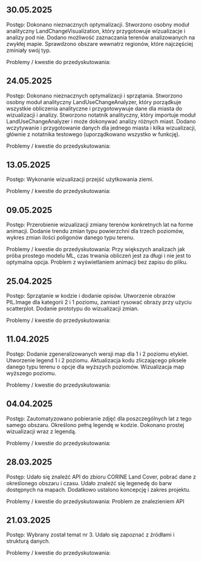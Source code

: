 ## 30.05.2025
Postęp: Dokonano nieznacznych optymalizacji. Stworzono osobny moduł analityczny LandChangeVisualization, który przygotowuje  wizualizacje i analizy pod nie. Dodano możliwość zaznaczania terenów analizowanych na zwykłej mapie. Sprawdzono obszare wewnatrz regionów, które najczęściej zminiały swój typ.  

Problemy / kwestie do przedyskutowania:
## 24.05.2025
Postęp: Dokonano nieznacznych optymalizacji i sprzątania. Stworzono osobny moduł analityczny LandUseChangeAnalyzer, który porządkuje wszystkie obliczenia analityczne i przygotowywuje dane dla miasta do wizualizacji i analizy. Stworzono notatnik analityczny, który importuje moduł LandUseChangeAnalyzer i może dokonywać analizy różnych miast. Dodano wczytywanie i przygotowanie danych dla jednego miasta i kilka wizualizacji, głównie z notatnika testowego (uporządkowano wszystko w funkcję). 

Problemy / kwestie do przedyskutowania:

## 13.05.2025
Postęp: Wykonanie wizualizacji przejść użytkowania ziemi.

Problemy / kwestie do przedyskutowania:

## 09.05.2025

Postęp: Przerobienie wizualizacji zmiany terenów  konkretnych lat na forme animacji. Dodanie trendu zmian typu powierzchni dla trzech poziomów, wykres zmian ilości poligonów danego typu terenu.

Problemy / kwestie do przedyskutowania: Przy większych analizach jak próba prostego modelu ML, czas trwania obliczeń jest za długi i nie jest to optymalna opcja. Problem z wyświetlaniem animacji bez zapisu do pliku.

## 25.04.2025

Postęp: Sprzątanie w kodzie i dodanie opisów. Utworzenie obrazów PIL.Image dla kategorii 2 i 1 poziomu, zamiast rysować obrazy przy użyciu scatterplot. Dodanie prototypu do wizualizacji zmian. 

Problemy / kwestie do przedyskutowania:

## 11.04.2025

Postęp: Dodanie zgeneralizowanych wersji map dla 1 i 2 poziomu etykiet. Utworzenie legend 1 i 2 poziomu. Aktualizacja kodu zliczającego piksele danego typu terenu o opcje dla wyższych poziomów. Wizualizacja map wyższego poziomu.

Problemy / kwestie do przedyskutowania:

## 04.04.2025

Postęp: Zautomatyzowano pobieranie zdjęć dla poszczególnych lat z tego samego obszaru. Określono pełną legendę w kodzie. Dokonano prostej wizualizacji wraz z legendą.

Problemy / kwestie do przedyskutowania: 

## 28.03.2025

Postęp: Udało się znaleźć API do zbioru CORINE Land Cover, pobrać dane z określonego obszaru i czasu. Udało znaleźć się legenedę do barw dostępnych na mapach. Dodatkowo ustalono koncepcję i zakres projektu. 

Problemy / kwestie do przedyskutowania: Problem ze znalezieniem API

## 21.03.2025

Postęp: Wybrany został temat nr 3. Udało się zapoznać z źródłami i strukturą danych.

Problemy / kwestie do przedyskutowania: